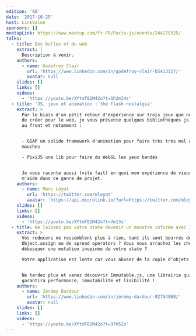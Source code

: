 ```yaml
---
edition: '68'
date: '2017-10-25'
host: LinkValue
sponsors: []
meetupLink: https://www.meetup.com/fr-FR/Paris-js/events/244179325/
talks:
  - title: Des bulles et du web
    extract: |
      Description à venir.
    authors:
      - name: Godefroy Clair
        url: 'https://www.linkedin.com/in/godefroy-clair-b5413157/'
        avatar: null
    slides: []
    links: []
    videos:
      - 'https://youtu.be/XYtmT82M42o?t=1h2m34s'
  - title: 'JS, jeux et animation : the flash nostalgia'
    extract: >
      Par le biais d'un petit retour d'expérience sur trois jeux que nous venons
      de créer pour le web, je vous présente quelques bibliothèques js dédiées
      au front et notamment :


      - GSAP un solide framework d'animation pour faire très très mal aux
      mouches

      - PixiJS une lib pour faire du WebGL les yeux bandés


      Je vous raconte aussi (vite fait) en quoi mon expérience de vieux flasheur
      m'aide dans ce genre de projet.
    authors:
      - name: Marc Loyat
        url: 'https://twitter.com/mloyat'
        avatar: 'https://api.microlink.io/?url=https://twitter.com/mloyat&amps;embed=image.url'
    slides: []
    links: []
    videos:
      - 'https://youtu.be/XYtmT82M42o?t=7m13s'
  - title: Ne laissez pas votre state devenir un monstre informe avec Immutable.js
    extract: >
      Vos reducers ne ressemblent plus à rien, tant ils sont bourrés de
      Object.assign ou de spread operators ? Vous vous arrachez les cheveux à
      débusquer une mutation inopinée de votre state ?

      Votre application est lente car vous abusez de la copie d’objets ?


      Ne tardez plus et venez découvrir Immutable.js, une librairie qui
      garantira performance, immutabilité et lisibilité !
    authors:
      - name: Jérémy Dardour
        url: 'https://www.linkedin.com/in/jérémy-dardour-92794068/'
        avatar: null
    slides: []
    links: []
    videos:
      - 'https://youtu.be/XYtmT82M42o?t=37m52s'
---
```

